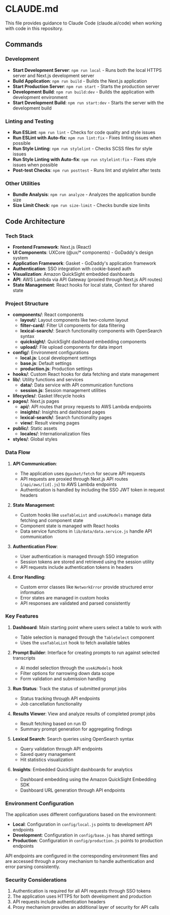 # CLAUDE.md

This file provides guidance to Claude Code (claude.ai/code) when working with code in this repository.

## Commands

### Development

- **Start Development Server**: `npm run local` - Runs both the local HTTPS server and Next.js development server
- **Build Application**: `npm run build` - Builds the Next.js application
- **Start Production Server**: `npm run start` - Starts the production server
- **Development Build**: `npm run build:dev` - Builds the application with development environment
- **Start Development Build**: `npm run start:dev` - Starts the server with the development build

### Linting and Testing

- **Run ESLint**: `npm run lint` - Checks for code quality and style issues
- **Run ESLint with Auto-fix**: `npm run lint:fix` - Fixes linting issues when possible
- **Run Style Linting**: `npm run stylelint` - Checks SCSS files for style issues
- **Run Style Linting with Auto-fix**: `npm run stylelint:fix` - Fixes style issues when possible
- **Post-test Checks**: `npm run posttest` - Runs lint and stylelint after tests

### Other Utilities

- **Bundle Analysis**: `npm run analyze` - Analyzes the application bundle size
- **Size Limit Check**: `npm run size-limit` - Checks bundle size limits

## Code Architecture

### Tech Stack

- **Frontend Framework**: Next.js (React)
- **UI Components**: UXCore (@ux/* components) - GoDaddy's design system
- **Application Framework**: Gasket - GoDaddy's application framework
- **Authentication**: SSO integration with cookie-based auth
- **Visualization**: Amazon QuickSight embedded dashboards
- **API**: AWS Lambda via API Gateway (proxied through Next.js API routes)
- **State Management**: React hooks for local state, Context for shared state

### Project Structure

- **components/**: React components
  - **layout/**: Layout components like two-column layout
  - **filter-card/**: Filter UI components for data filtering
  - **lexical-search/**: Search functionality components with OpenSearch syntax
  - **quicksight/**: QuickSight dashboard embedding components
  - **upload/**: File upload components for data import
- **config/**: Environment configurations
  - **local.js**: Local development settings
  - **base.js**: Default settings
  - **production.js**: Production settings
- **hooks/**: Custom React hooks for data fetching and state management
- **lib/**: Utility functions and services
  - **data/**: Data service with API communication functions
  - **session.js**: Session management utilities
- **lifecycles/**: Gasket lifecycle hooks
- **pages/**: Next.js pages
  - **api/**: API routes that proxy requests to AWS Lambda endpoints
  - **insights/**: Insights and dashboard pages
  - **lexical-search/**: Search functionality pages
  - **view/**: Result viewing pages
- **public/**: Static assets
  - **locales/**: Internationalization files
- **styles/**: Global styles

### Data Flow

1. **API Communication**: 
   - The application uses `@gasket/fetch` for secure API requests
   - API requests are proxied through Next.js API routes (`/api/aws/[id].js`) to AWS Lambda endpoints
   - Authentication is handled by including the SSO JWT token in request headers

2. **State Management**:
   - Custom hooks like `useTableList` and `useAiModels` manage data fetching and component state
   - Component state is managed with React hooks
   - Data service functions in `lib/data/data.service.js` handle API communication

3. **Authentication Flow**:
   - User authentication is managed through SSO integration
   - Session tokens are stored and retrieved using the session utility
   - API requests include authentication tokens in headers

4. **Error Handling**:
   - Custom error classes like `NetworkError` provide structured error information
   - Error states are managed in custom hooks
   - API responses are validated and parsed consistently

### Key Features

1. **Dashboard**: Main starting point where users select a table to work with
   - Table selection is managed through the `TableSelect` component
   - Uses the `useTableList` hook to fetch available tables

2. **Prompt Builder**: Interface for creating prompts to run against selected transcripts
   - AI model selection through the `useAiModels` hook
   - Filter options for narrowing down data scope
   - Form validation and submission handling

3. **Run Status**: Track the status of submitted prompt jobs
   - Status tracking through API endpoints
   - Job cancellation functionality

4. **Results Viewer**: View and analyze results of completed prompt jobs
   - Result fetching based on run ID
   - Summary prompt generation for aggregating findings

5. **Lexical Search**: Search queries using OpenSearch syntax
   - Query validation through API endpoints
   - Saved query management
   - Hit statistics visualization

6. **Insights**: Embedded QuickSight dashboards for analytics
   - Dashboard embedding using the Amazon QuickSight Embedding SDK
   - Dashboard URL generation through API endpoints

### Environment Configuration

The application uses different configurations based on the environment:
- **Local**: Configuration in `config/local.js` points to development API endpoints
- **Development**: Configuration in `config/base.js` has shared settings
- **Production**: Configuration in `config/production.js` points to production endpoints

API endpoints are configured in the corresponding environment files and are accessed through a proxy mechanism to handle authentication and error parsing consistently.

### Security Considerations

1. Authentication is required for all API requests through SSO tokens
2. The application uses HTTPS for both development and production
3. API requests include authentication headers
4. Proxy mechanism provides an additional layer of security for API calls